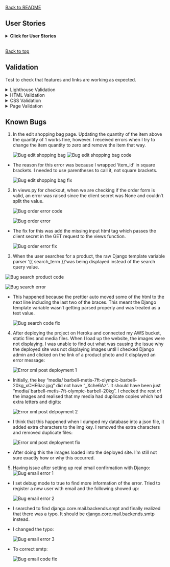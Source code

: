 [Back to README](README.md)
## User Stories
<details>
    <summary><b>Click for User Stories</b></summary>
    <p> 
        The goal of this test is to ensure that the user requirements have been delivered. Further details of features and user story tasks can be found in: <em><strong>https://github.com/users/Mark-O-S/projects/6</strong></em>. 

| No: | User Story | Acceptance Criteria | Result | Additional Comments |
|-----|------------|---------------------|--------|-----------|
| 1 | As a site user, I can gain access to the website so that I can learn more about the business and the types of products they sell. | - Website URL directs user to the homepage. <br> - The landing page has a clear overview of what the goals of the website.  | Pass |  |
| 2 | As a site user, I can easily navigate around the website. | - Navigation bar is present across all pages of the website. <br> - Links to other pages work when trying to navigate the website. <br> - Hamburger dropdown menu displayed in smaller screens.  | Pass | Profile page only accessible by registered users. |
| 3 | As a site user, I want to be able to find more information about the business, contact the business and/or follow the creator. | - Footer section is displayed at the bottom of the page across the website. <br> - Contact details and social links are clearly displayed. <br> - Links to pages outside of the website opens in a new tab.  | Pass | Ensured that a newsletter signup is also included. |
| 4 | As a business owner, add a Call To Action button that is clearly visible on the landing page to encourage site users to access the shop and view/buy products. |  - Include a Hero Image. <br> - Add a "Shop Now" button as a Call To Action to site users. | Pass | |
| 5 | As a site user, I can read about the business for more details. | Include an "About" page and display clearly.  | Pass |  |
| 6 | As a business owner, include all product categories in the landing page for easier UI/UX and navigation. | - Easily display each category with an image and button. <br> - Ensure each category product that is clicked will lead to the correct page. <br> - Allow users the option to either click the product category image or the button to be redirected to the chosen page.  | Pass |  |
| 7 | As a site user, I can register for an account so that I have access to additional features of the website. | - Enable a site user to register for an account using email, username and password.  | Pass |  |
| 8 | As a site user, I can check my emails for a confirmation email in order to verify that my registration is successful. | - The user is asked to verify their email address upon registration.  | Pass | |
| 9 | As a site user, I can login and logout from my account, so that I can access my account’s information and keep my information secure. | - The user is able to login to their account using their username and password. <br> - User is able to logout from their account.  | Pass |  |
| 10 | As a site user, I can reset my password so that I can regain access to my account if I forget my username and/or password. | -The user is able to reset their password by entering their email address. <br> - The user receives an email with a link redirecting them to reset their password. | Pass | |
| 11 | As a business owner, I can have access to the admin interface to add, update, view and delete products. | - Enable admin the ability to add, update, view and delete categories in the admin panel. <br> - Enable admin the ability to add products and their relative information and images via the admin panel.| Pass |  |
| 12 | As a business owner, I can add a product through the store user interface in order to add new items to my store. | - Enable business owner to add products to the store via form on the frontend. | Fail | Not completed. For now, this can only be done through the admin interface. |
| 13 | As a business owner, I can edit/update a product through store user interface  | - Enable business owner to update products via form on the frontend.  | Fail | Not completed. For now, this can only be done through the admin interface. |
| 14 | As a Customer, I can view the sites products so that I can make a purchase. | - Enable site users to see a list of products in the Shop page. <br> - Each product displays an image, name, price, category & rating. <br> - Enable site users to view a specific category of products. <br> - Enable site users to quickly identify deals and new products. | Pass |  |
| 15 | As a Customer, I can view individual product descriptions so that I can get more information. | - Enable site users to click on each individual product to get more information. <br> - Enable site users to see any reviews made on each specific product, or if user is registered. Allow them to create, edit or delete their review.| Pass |  |
| 16 | As a Customer, I can search for a specific product through the search tab to quickly find a certain product. | - Enable site users to search for a product by name. <br> - Enable site users to see what they searched for and the number of results. | Pass |  |
| 17 | As a Customer, I can sort products to identify best rated and price ranging from high to low. | - Site users can sort all products as well as categories of products in ascending and descending order. <br> - Site users can sort products by price in ascending and descending order. <br> - Site users can sort products by rating in ascending and descending order. <br> - Site users can sort products by name in ascending and descending order. | Pass |  |
| 18 | As a registered user, I can have a personal profile when I'm using the site. | - Registered users are able to access their profile through logging in. <br> - Enable registered users the option to logout from the site. | Pass |  |
| 19 | As a customer, I can access my basket to review my items before I purchase them. | - Customer is able to access the basket page via the main navigation. <br> - Customers who have added products to their basket will be able to see their products. | Pass |  |
| 20 | As a customer, I can see the total cost of the products that I have in my basket so that I know how much I am going to be spending. | - Enable site users to add items to their basket. <br> - Enable site users to view the subtotal and total cost of items in their basket. | Pass |  |
| 21 | As a Customer, I can update the quantity of each item in my basket, so that I can easily make changes to my order before checkout. | - Enable site users to update the quantity of each item in their basket. <br> - Enable customer to easily remove a product from their basket if they wish. | Pass |  |
| 22 | As a developer, I can use Stripe to setup a secure payment system to the online shop. | - Ensure Stripe Elements work as expected. <br> - Ensure payment field requires a card number, expiration date and cvc. <br> - Invalid card number turns red and error message is displayed if details are invalid. | Pass |  |
| 23 | As a customer, I can see an order confirmation after checkout so that I can confirm that my order was successful. | - Enable customers to see their products and totals in the checkout page. <br> - Redirect customer to the checkout success page where they can see their order summary. | Pass |  |
| 24 | As a site user, I can sign up to the websites newsletter to can keep updated with the latest news and offers. | - Set up a newsletter email signup form and display it in the footer section. <br> - When a site user enters email and clicks subscribe, a success message is displayed. <br> - Email address is recorded on the Mailchimp account. | Pass |  |
                          
<br>
</p>
</details><br>

[Back to top](<#top>)

## Validation
Test to check that features and links are working as expected.
<details>
   <summary>Lighthouse Validation</summary>

   - Overall, I am happy with the performance of the website according to the Lighthouse tool.

   ![Home page](/media/lighthouse-home-page.png)
   ![Profile page](/media/lighthouse-profile-page.png)
   ![Product page](/media/lighthouse-products.png)
   ![Shopping Bag page](/media/lighthouse-shopping-bag-page.png)
   ![Wishlist page](/media/lighthouse-wishlist-page.png)

[Back to top](<#top>)
</details>

<details>
   <summary>HTML Validation</summary>

   HTML was tested by using [W3C HTML Validation tool](https://validator.w3.org/), no errors were found, just warnings.

[W3C Validator](https://validator.w3.org/) was used in testing html.

Home Page
![Home](/media/html-validator-home-page.png)

About Page
![About](/media/html-validator-about-page.png)

Products Page
![Product](/media/html-products-page.png)

Product Detail Page
![Product Detail](/media/html-products-detail-page.png)

Bag page
![Bag](/media/html-bag-page.png)

Checkout Page
![Checkout](/media/html-checkout-page.png)

Checkout Success Page
![Checkout Success](/media/html-checkout-success-page.png)

Profile Page
![Profile](/media/html-profile-page.png)


Signup Page
![Signup](/media/html-signup-page.png)


Login Page
![Login](/media/html-login-page.png)

Logout Page
![Logout](/media/html-logout-page.png)

Error Page
![Error](/media/html-error-page.png)


[Back to top](<#top>)
</details>

<details>
   <summary>CSS Validation</summary>
   CSS code was tested by using the [W3C CSS Validation Tool](https://jigsaw.w3.org/css-validator/#validate_by_input). No errors were found.


   ![CSS](/media/css-style.png)

[Back to top](<#top>)
</details>

<details>
   <summary>Page Validation</summary>
   <p>

   </p>
</details>


## Known Bugs

1. In the edit shopping bag page. Updating the quantity of the item above the quantity of 1 works fine, however. I received errors when I try to change the item quantity to zero and remove the item that way.

   ![Bug edit shopping bag](media/bug-updatebagtozeroitems-error.png)
   ![Bug edit shopping bag code](/media/bug-updatebagtozeroitems-error-code.png)

- The reason for this error was because I wrapped ‘item_id’ in square brackets. I needed to use parentheses to call it, not square brackets.

   ![Bug edit shopping bag fix](/media/bug-updatebagtozeroitems-fix-code.png)

2. In views.py for checkout, when we are checking if the order form is valid, an error was raised since the client secret was None and couldn’t split the value.

   ![Bug order error code](/media/bug-clientsecretmissingfromgetrequestpid-error.png)

   ![Bug order error](media/bug-clientsecretmissingfromgetrequest-error.png)

- The fix for this was add the missing input html tag which passes the client secret in the GET request to the views function.

   ![Bug order error fix](media/bug-clientsecretmissingfromgetrequest-fix-code.png)

3.	When the user searches for a product, the raw Django template variable parser ‘{{ search_term }}’was being displayed instead of the search query value.

   ![Bug search product code](/media/bug-search-term-being-displayed-error-code.png)

   ![Bug search error](/media/bug-search-term-being-displayed-error.png)

- This happened because the prettier auto moved some of the html to the next line including the last two of the braces. This meant the Django template variable wasn’t getting parsed properly and was treated as a text value.

   ![Bug search code fix](/media/bug-search-term-being-displayed-fix-code.png)

4. After deploying the project on Heroku and connected my AWS bucket, static files and media files. When I load up the website, the images were not displaying.
I was unable to find out what was causing the issue why the deployed site was not displaying images until I checked Django admin and clicked on the link of a product photo and it displayed an error message:

   ![Error xml post deployment 1](/media/bug-media-json-not-working-error-display.png)

- Initially, the key “media/ barbell-metis-7ft-olympic-barbell-20kg_xCHE6az.jpg” did not have “_Xche6Az”. It should have been just 
“media/ barbell-metis-7ft-olympic-barbell-20kg”. I checked the rest of the images and realised that my media had duplicate copies which had extra letters and digits:

   ![Error xml post delpoyment 2](/media/bug-media-json-not-working-error.png)

- I think that this happened when I dumped my database into a json file, it added extra characters to the img key. I removed the extra characters and 
removed duplicate files:

   ![Error xml post deployment fix](/media/bug-media-json-not-working-fix.png)

- After doing this the images loaded into the deployed site. I’m still not sure exactly how or why this occurred.

5.	Having issue after setting up real email confirmation with Django:
![Bug email error 1](/media/bug-email-registration-error.png)

- I set debug mode to true to find more information of the error. Tried to register a new user with email and the following showed up:

   ![Bug email error 2](/media/bug-email-registration-module-error.png)

- I searched to find django.core.mail.backends.smpt and finally realized that there was a typo. It should be django.core.mail.backends.smtp instead.

- I changed the typo:

   ![Bug email error 3](/media/bug-email-registration-code-error.png)

- To correct smtp:
   
   ![Bug email code fix](/media/bug-email-registration-code-fix.png)
